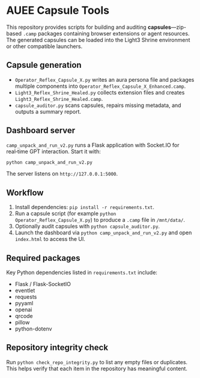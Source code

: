 # AUEE Capsule Tools

This repository provides scripts for building and auditing **capsules**—zip-based `.camp` packages containing browser extensions or agent resources. The generated capsules can be loaded into the Light3 Shrine environment or other compatible launchers.

## Capsule generation
- `Operator_Reflex_Capsule_X.py` writes an aura persona file and packages multiple components into `Operator_Reflex_Capsule_X_Enhanced.camp`.
- `Light3_Reflex_Shrine_Healed.py` collects extension files and creates `Light3_Reflex_Shrine_Healed.camp`.
- `capsule_auditor.py` scans capsules, repairs missing metadata, and outputs a summary report.

## Dashboard server
`camp_unpack_and_run_v2.py` runs a Flask application with Socket.IO for real‑time GPT interaction. Start it with:
```bash
python camp_unpack_and_run_v2.py
```
The server listens on `http://127.0.0.1:5000`.

## Workflow
1. Install dependencies: `pip install -r requirements.txt`.
2. Run a capsule script (for example `python Operator_Reflex_Capsule_X.py`) to produce a `.camp` file in `/mnt/data/`.
3. Optionally audit capsules with `python capsule_auditor.py`.
4. Launch the dashboard via `python camp_unpack_and_run_v2.py` and open `index.html` to access the UI.

## Required packages
Key Python dependencies listed in `requirements.txt` include:
- Flask / Flask-SocketIO
- eventlet
- requests
- pyyaml
- openai
- qrcode
- pillow
- python-dotenv

## Repository integrity check
Run `python check_repo_integrity.py` to list any empty files or duplicates. This helps verify that each item in the repository has meaningful content.
